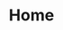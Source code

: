 ---
title: Home
home: true
heroImage: /mailogo1.png 
heroText: THEMAKBYMAK
tagline: A place for some of Mai's stories
actionText: Come On In →
actionLink: " "
features:
- 
    title: Little Thoughts
    details: It could be about studies, a pretty major part of my life now. It could be about work. Or it could be about life. Just some random thoughts that come into my mind which I could properly translate to words. 
- 
    title:  Golden Nuggets
    details: This is to remind myself of what I have learnt in school, at work and from many amazing people I have met in my life. Disclaimer - it may include short, glitchy snippets knowledge with ugly doodles. 
- 
    title: Fancy Bits
    details: Anything fancy belongs in this category. Perhaps some photos. Or some book/movie recommendation I have chanced upon which may be fancy to you too. So we can be fancy together.
footer: Love Always, Mai
---
